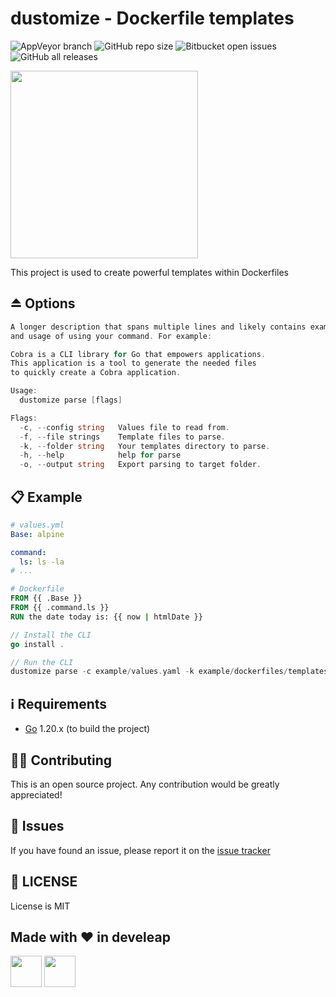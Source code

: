 # dustomize - Dockerfile templates

![AppVeyor branch](https://img.shields.io/appveyor/build/develeap/dustomize/main)
![GitHub repo size](https://img.shields.io/github/repo-size/develeap/dustomize)
![Bitbucket open issues](https://img.shields.io/bitbucket/issues-raw/develeap/dustomize)
![GitHub all releases](https://img.shields.io/github/downloads/develeap/dustomize/total)

<img src="https://d1.awsstatic.com/acs/characters/Logos/Docker-Logo_Horizontel_279x131.b8a5c41e56b77706656d61080f6a0217a3ba356d.png" width="300px">

This project is used to create powerful templates within Dockerfiles

## ⏏️ Options

```go
A longer description that spans multiple lines and likely contains examples
and usage of using your command. For example:

Cobra is a CLI library for Go that empowers applications.
This application is a tool to generate the needed files
to quickly create a Cobra application.

Usage:
  dustomize parse [flags]

Flags:
  -c, --config string   Values file to read from.
  -f, --file strings    Template files to parse.
  -k, --folder string   Your templates directory to parse.
  -h, --help            help for parse
  -o, --output string   Export parsing to target folder.
```

## 📋 Example

```yaml
# values.yml
Base: alpine

command:
  ls: ls -la
# ...
```

```Dockerfile
# Dockerfile
FROM {{ .Base }}
FROM {{ .command.ls }}
RUN the date today is: {{ now | htmlDate }}
```

```go
// Install the CLI
go install .

// Run the CLI
dustomize parse -c example/values.yaml -k example/dockerfiles/templates/
```

## ℹ️️ Requirements

- [Go](https://golang.org/doc/install) 1.20.x (to build the project)

## 💁🏻 Contributing

This is an open source project. Any contribution would be greatly appreciated!

## 🚩 Issues

If you have found an issue, please report it on the [issue tracker](https://github.com/develeap/dustomize/issues)

## 📝 LICENSE

License is MIT

## Made with ❤️ in develeap

[<img src="https://media.licdn.com/dms/image/C4D0BAQFXwTP7SFX0QQ/company-logo_200_200/0/1583831070407?e=2147483647&v=beta&t=bWP52NuMxHiQyhMIEe9D7xTNcQMuQDbrTy-ZiVVLCv0" width="50px">](https://www.develeap.com/)
[<img src="https://upload.wikimedia.org/wikipedia/commons/8/81/LinkedIn_icon.svg" width="50px">](https://www.linkedin.com/company/develeap/mycompany/)
